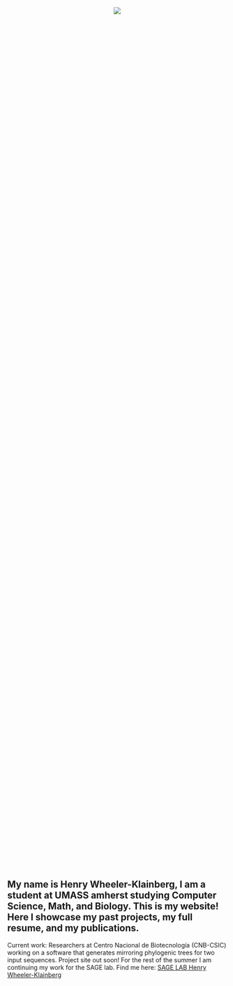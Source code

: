 

<!-- div style="text-align: center;">
      <img src="https://github.com/Henry-WK/henry-wk.github.io/assets/152219380/644743a4-1010-45ad-83ec-152d4a763922" height="800" width ="1000">
</div !-->

<div style="text-align: center; height: 50%; width:50%; margin:auto;">
      <img src="https://github.com/Henry-WK/henry-wk.github.io/assets/152219380/7f632b5e-4a1f-4f87-81b0-3378f4e2258d">
</div> <br>

## My name is Henry Wheeler-Klainberg, I am a student at UMASS amherst studying Computer Science, Math, and Biology. This is my website! Here I showcase my past projects, my full resume, and my publications.

Current work: Researchers at Centro Nacional de Biotecnología (CNB-CSIC) working on a software that generates mirroring phylogenic trees for two input sequences. Project site out soon!
For the rest of the summer I am continuing my work for the SAGE lab. Find me here: [SAGE LAB Henry Wheeler-Klainberg](https://sage.cs.umass.edu/author/henry-wheeler-klainberg/)


